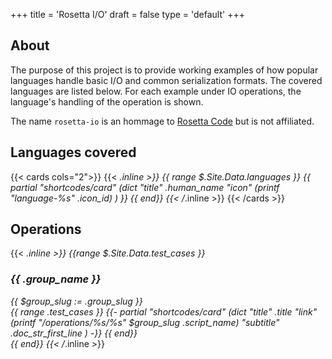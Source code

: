+++
title = 'Rosetta I/O'
draft = false
type = 'default'
+++

## About

The purpose of this project is to provide working examples of how
popular languages handle basic I/O and common serialization formats. The
covered languages are listed below. For each example under IO
operations, the language's handling of the operation is shown.

The name `rosetta-io` is an hommage to [Rosetta
Code](https://rosettacode.org/wiki/Rosetta_Code) but is not affiliated.

## Languages covered
{{< cards cols="2">}}
  {{< _.inline >}}
    {{ range $.Site.Data.languages }}
      {{ partial "shortcodes/card" (dict
        "title"       .human_name
        "icon"        (printf "language-%s" .icon_id)
      ) }}
    {{ end}}
  {{< /_.inline >}}
{{< /cards >}}

## Operations

{{< _.inline >}}
  {{range $.Site.Data.test_cases }}
    <h3>{{ .group_name }}</h3>
    {{ $group_slug := .group_slug }}
    <div class="hextra-cards hx-mt-4 hx-gap-4 hx-grid not-prose" style="--hextra-cards-grid-cols: 2;">
      {{ range .test_cases }}
        {{- partial "shortcodes/card" (dict
          "title"       .title
          "link"        (printf "/operations/%s/%s" $group_slug .script_name)
          "subtitle"    .doc_str_first_line
        ) -}}
      {{ end}}
    </div>
  {{ end}}
{{< /_.inline >}}
